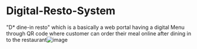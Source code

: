 # Digital-Resto-System
"D* dine-in resto" which is a basically a web portal having a digital Menu through QR code where customer can order their meal online after dining in to the restaurant![image](https://user-images.githubusercontent.com/102173748/192030740-d0dc05f8-c788-49f3-80ff-be7948681c46.png)
